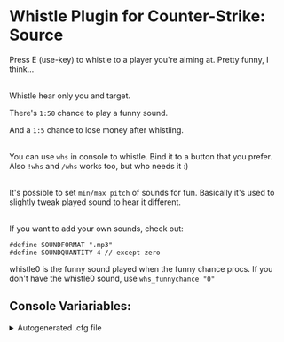 # Whistle Plugin for Counter-Strike: Source
Press E (use-key) to whistle to a player you're aiming at. Pretty funny, I think...
<br><br>

Whistle hear only you and target.

There's `1:50` chance to play a funny sound.

And a `1:5` chance to lose money after whistling.
<br><br>

You can use `whs` in console to whistle. Bind it to a button that you prefer. Also `!whs` and `/whs` works too, but who needs it :)
<br><br>

It's possible to set `min/max pitch` of sounds for fun. Basically it's used to slightly tweak played sound to hear it different.
<br><br>

If you want to add your own sounds, check out:
```
#define SOUNDFORMAT ".mp3"
#define SOUNDQUANTITY 4	// except zero
```
whistle0 is the funny sound played when the funny chance procs. If you don't have the whistle0 sound, use `whs_funnychance "0"`

## Console Variariables:
<details>
  <summary>Autogenerated .cfg file</summary>
  
```
// Cooldown to whistle (in secs) {1, inf}
// -
// Default: "5"
// Minimum: "1.000000"
whs_cooldown "5"

// Enable whistle plugin. {0/1}
// -
// Default: "1"
// Minimum: "0.000000"
// Maximum: "1.000000"
whs_enable "1"

// 1/n  Chance to play fun whistle. 0 - disabled {0, inf}
// -
// Default: "50"
// Minimum: "0.000000"
whs_funnychance "50"

// 1/n  Chance to loose money by whistle. 0 - disabled {0, inf}
// -
// Default: "5"
// Minimum: "0.000000"
whs_loosechance "5"

// Max distance to whistle. (in units) {0, inf}
// -
// Default: "800"
// Minimum: "0.000000"
whs_maxdistance "800"

// Message to target of whistle. 0 - disable chat messages, 1 - enable chat mesages, 2 - anonimyze chat messages. {0/1/2}
// -
// Default: "1"
// Minimum: "0.000000"
// Maximum: "2.000000"
whs_message "1"

// Money to loose by whistle
// -
// Default: "100"
whs_moneytoloose "100"

// Upper border of pitch (in %) {1, inf}
// -
// Default: "120"
// Minimum: "1.000000"
whs_pitchmax "120"

// Lower border of pitch (in %) {1, inf}
// -
// Default: "85"
// Minimum: "1.000000"
whs_pitchmin "85"

// Can whistle to: 0 - everyone, 1 - only ally, 2 - only enemy. {0/1/2}
// -
// Default: "0"
// Minimum: "0.000000"
// Maximum: "2.000000"
whs_restrictteam "0"
```
</details>

